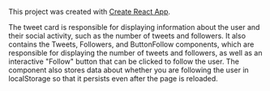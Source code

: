 This project was created with
[Create React App](https://github.com/facebook/create-react-app).

The tweet card is responsible for displaying information about the user and
their social activity, such as the number of tweets and followers. It also
contains the Tweets, Followers, and ButtonFollow components, which are
responsible for displaying the number of tweets and followers, as well as an
interactive "Follow" button that can be clicked to follow the user. The
component also stores data about whether you are following the user in
localStorage so that it persists even after the page is reloaded.
